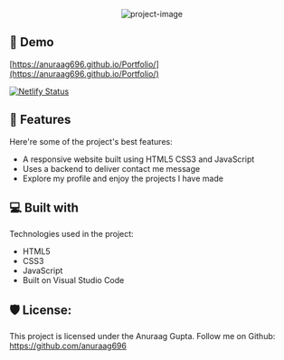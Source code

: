 <p align="center"><img src="https://socialify.git.ci/anuraag696/Portfolio/image?custom_description=My+Personal+Portfolio+Website.+Find+out+all+my+projects+here.&amp;custom_language=HTML&amp;description=1&amp;forks=1&amp;issues=1&amp;language=1&amp;name=1&amp;owner=1&amp;pattern=Transparent&amp;pulls=1&amp;stargazers=1&amp;theme=Auto" alt="project-image"></p>

<h2>🚀 Demo</h2>

[https://anuraag696.github.io/Portfolio/](https://anuraag696.github.io/Portfolio/)

[![Netlify Status](https://api.netlify.com/api/v1/badges/4f0c84cb-5076-4621-b365-5a18097516a1/deploy-status)](https://app.netlify.com/projects/anuraag-gupta-portfolio/deploys)

  
  
<h2>🧐 Features</h2>

Here're some of the project's best features:

*   A responsive website built using HTML5 CSS3 and JavaScript
*   Uses a backend to deliver contact me message
*   Explore my profile and enjoy the projects I have made

  
  
<h2>💻 Built with</h2>

Technologies used in the project:

*   HTML5
*   CSS3
*   JavaScript
*   Built on Visual Studio Code

<h2>🛡️ License:</h2>

This project is licensed under the Anuraag Gupta. Follow me on Github: https://github.com/anuraag696
